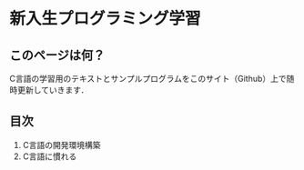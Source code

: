 # 新入生プログラミング学習

## このページは何？

C言語の学習用のテキストとサンプルプログラムをこのサイト（Github）上で随時更新していきます．

## 目次
1. C言語の開発環境構築
1. C言語に慣れる
